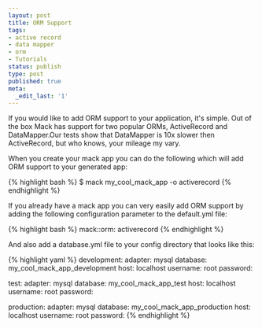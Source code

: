 ```yaml
---
layout: post
title: ORM Support
tags:
- active record
- data mapper
- orm
- Tutorials
status: publish
type: post
published: true
meta:
  _edit_last: '1'
---
```

If you would like to add ORM support to your application, it's simple. Out of the box Mack has support for two popular ORMs, ActiveRecord and DataMapper.Our tests show that DataMapper is 10x slower then ActiveRecord, but who knows, your mileage my vary.

When you create your mack app you can do the following which will add ORM support to your generated app:

{% highlight bash %}
$ mack my_cool_mack_app -o activerecord
{% endhighlight %}

If you already have a mack app you can very easily add ORM support by adding the following configuration parameter to the default.yml file:

{% highlight bash %}
mack::orm: activerecord
{% endhighlight %}

And also add a database.yml file to your config directory that looks like this:

{% highlight yaml %}
development:
  adapter: mysql
  database: my_cool_mack_app_development
  host: localhost
  username: root
  password:

test:
  adapter: mysql
  database: my_cool_mack_app_test
  host: localhost
  username: root
  password:

production:
  adapter: mysql
  database: my_cool_mack_app_production
  host: localhost
  username: root
  password:
{% endhighlight %}
